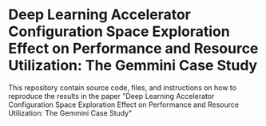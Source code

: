 # Deep Learning Accelerator Configuration  Space Exploration Effect on Performance and Resource Utilization: The Gemmini Case Study
This repository contain source code, files, and instructions on how to reproduce the results in the paper "Deep Learning Accelerator Configuration Space Exploration Effect on Performance and Resource Utilization: The Gemmini Case Study"
